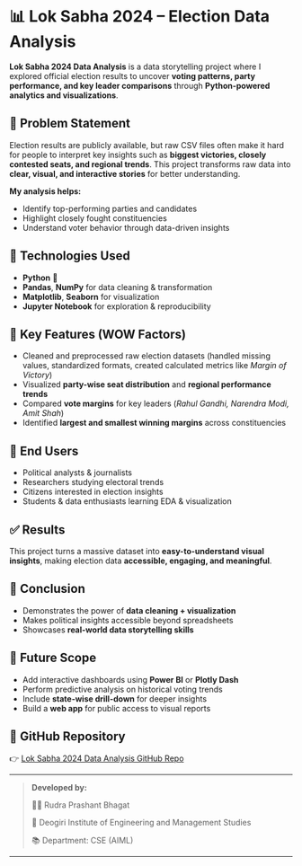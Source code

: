 # 📊 Lok Sabha 2024 – Election Data Analysis

**Lok Sabha 2024 Data Analysis** is a data storytelling project where I explored official election results to uncover **voting patterns, party performance, and key leader comparisons** through **Python-powered analytics and visualizations**.

## 🚀 Problem Statement

Election results are publicly available, but raw CSV files often make it hard for people to interpret key insights such as **biggest victories, closely contested seats, and regional trends**.
This project transforms raw data into **clear, visual, and interactive stories** for better understanding.

**My analysis helps:**

* Identify top-performing parties and candidates
* Highlight closely fought constituencies
* Understand voter behavior through data-driven insights

## 🔧 Technologies Used

* **Python** 🐍
* **Pandas**, **NumPy** for data cleaning & transformation
* **Matplotlib**, **Seaborn** for visualization
* **Jupyter Notebook** for exploration & reproducibility

## 🌟 Key Features (WOW Factors)

* Cleaned and preprocessed raw election datasets (handled missing values, standardized formats, created calculated metrics like *Margin of Victory*)
* Visualized **party-wise seat distribution** and **regional performance trends**
* Compared **vote margins** for key leaders (*Rahul Gandhi, Narendra Modi, Amit Shah*)
* Identified **largest and smallest winning margins** across constituencies

## 👥 End Users

* Political analysts & journalists
* Researchers studying electoral trends
* Citizens interested in election insights
* Students & data enthusiasts learning EDA & visualization

## ✅ Results

This project turns a massive dataset into **easy-to-understand visual insights**, making election data **accessible, engaging, and meaningful**.

## 🧠 Conclusion

* Demonstrates the power of **data cleaning + visualization**
* Makes political insights accessible beyond spreadsheets
* Showcases **real-world data storytelling skills**

## 🔮 Future Scope

* Add interactive dashboards using **Power BI** or **Plotly Dash**
* Perform predictive analysis on historical voting trends
* Include **state-wise drill-down** for deeper insights
* Build a **web app** for public access to visual reports

## 📎 GitHub Repository

👉 [Lok Sabha 2024 Data Analysis GitHub Repo](https://github.com/RudraBhagat/LokSabha-Data-Analysis.git)

---

> **Developed by:**
> 
> 🧑‍💻 Rudra Prashant Bhagat
> 
> 🏫 Deogiri Institute of Engineering and Management Studies
> 
> 📚 Department: CSE (AIML)

---
